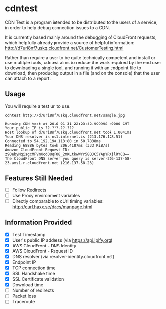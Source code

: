 # cdntest

CDN Test is a program intended to be distributed to the users of a service,
in order to help debug connection issues to a CDN.

It is currently based mainly around the debugging of CloudFront requests,
which helpfully already provide a source of helpful information:
http://d7uri8nf7uskq.cloudfront.net/CustomerTesting.html

Rather than require a user to be quite technically competent and install or use
multiple tools, cdntest aims to reduce the work required by the end user to
downloading a single tool, and running it with an endpoint file to download,
then producing output in a file (and on the console) that the user can attach
to a report.

## Usage
You will require a test url to use.

`cdntest http://d7uri8nf7uskq.cloudfront.net/sample.jpg`

```
Running CDN test at 2016-01-31 22:23:42.999998 +0000 GMT
Your public IP is ??.???.??.???
Host lookup of d7uri8nf7uskq.cloudfront.net took 1.0041ms
Your DNS resolver is ns1.internet.is (213.176.128.51)
Connected to 54.192.198.113:80 in 50.7838ms
Reading 68886 bytes took 206.4187ms (333 KiB/s)
Amazon CloudFront Request ID: z9OebyMqisgcMFVmXcd0UqFO8_2mKLtkwWYr58QJC5YApYRXjlRYCQ==
The CloudFront DNS server you query is server-216-137-58-23.ams1.r.cloudfront.net (216.137.58.23)
```

## Features Still Needed
- [ ] Follow Redirects
- [ ] Use Proxy environment variables
- [ ] Directly comparable to cUrl timing variables: http://curl.haxx.se/docs/manpage.html

## Information Provided
- [x] Test Timestamp
- [x] User's public IP address (via https://api.ipify.org)
- [x] AWS CloudFront - DNS Identity
- [x] AWS CloudFront - Request ID
- [x] DNS resolver (via resolver-identity.cloudfront.net)
- [x] Endpoint IP
- [x] TCP connection time
- [x] SSL Handshake time
- [x] SSL Certificate validation
- [x] Download time
- [ ] Number of redirects
- [ ] Packet loss
- [ ] Traceroute
